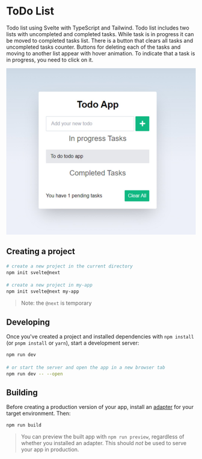 # ToDo List

Todo list using Svelte with TypeScript and Tailwind. Todo list includes two lists with uncompleted and completed tasks. While task is in progress it can be moved to completed tasks list. There is a button that clears all tasks and uncompleted tasks counter. Buttons for deleting each of the tasks and moving to another list appear with hover animation. To indicate that a task is in progress, you need to click on it. 

![This is an image](https://github.com/BDaniil/Todo-list/blob/master/Todo%20list%20preview/Todo%20list%20preview%201.jpg?raw=true)

## Creating a project

```bash
# create a new project in the current directory
npm init svelte@next

# create a new project in my-app
npm init svelte@next my-app
```

> Note: the `@next` is temporary

## Developing

Once you've created a project and installed dependencies with `npm install` (or `pnpm install` or `yarn`), start a development server:

```bash
npm run dev

# or start the server and open the app in a new browser tab
npm run dev -- --open
```

## Building

Before creating a production version of your app, install an [adapter](https://kit.svelte.dev/docs#adapters) for your target environment. Then:

```bash
npm run build
```

> You can preview the built app with `npm run preview`, regardless of whether you installed an adapter. This should _not_ be used to serve your app in production.
